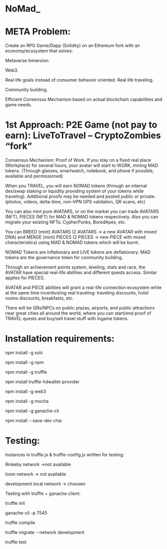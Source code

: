 # NoMad_

# META Problem:
Create an RPG Game/Dapp (Solidity) on an Ethereum fork with an economy/ecosystem that solves:

Metaverse Inmersion.

Web3.

Real life goals instead of consumer behavior oriented. Real life traveling.

Community building.

Efficient Consensus Mechanism based on actual blockchain capabilities and game needs.


# 1st Approach: P2E Game (not pay to earn): LiveToTravel – CryptoZombies “fork”

Consensus Mechanism: Proof of Work. If you stay on a fixed real place (Workplace) for several hours, your avatar will start to WORK, mining MAD tokens. (Through glasses, smartwatch, notebook, and phone if possible, available and permissioned)

When you TRAVEL, you will earn NOMAD tokens (through an internal dex/swap staking or liquidity providing system of your tokens while traveling). Additional proofs may be needed and posted public or private. (photos, videos, delta-time, non-VPN GPS validation, QR scans, etc)

You can also mint pure AVATARS, or on the market you can trade AVATARS (NFT), PIECES (NFT) for MAD & NOMAD tokens respectively. Also you can migrate your existing NFTs: CypherPunks, BoredApes, etc.

You can BREED (mint) AVATARS (2 AVATARS -> a new AVATAR with mixed DNA) and MERGE (mint) PIECES (2 PIECES -> new PIECE with mixed characteristics) using MAD & NOMAD tokens which will be burnt.

NOMAD Tokens are inflationary and LIVE tokens are deflationary. MAD tokens are the governance token for community building.

Through an achievement points system, leveling, stats and race, the AVATAR have special real-life abilities and different quests access. Similar applies for PIECES.

AVATAR and PIECE abilities will grant a real-life connection ecosystem while at the same time incentivizing real traveling: traveling discounts, hotel rooms discounts, breakfasts, etc.

There will be QRs/NPCs on public plazas, airports, and public attractions near great cities all around the world, where you can start/end proof of TRAVEL quests and buy/sell travel stuff with ingame tokens.


# Installation requirements:

npm install -g solc

npm install -g npm

npm install -g truffle

npm install truffle-hdwallet-provider

npm install -g web3

npm install -g mocha

npm install -g ganache-cli

npm install --save-dev chai


# Testing:

Instances in truffle.js & truffle-config.js written for testing:

Rinkeby network ->not available

loom network -> not available

development local network -> choosen


Testing with truffle + ganache client:

truffle init

ganache-cli -p 7545    

truffle compile

truffle migrate --network development

truffle test